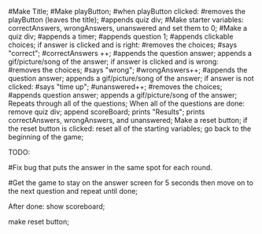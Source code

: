 #Make Title;
#Make playButton;
  #when playButton clicked:
    #removes the playButton (leaves the title);
    #appends quiz div;
#Make starter variables: correctAnswers, wrongAnswers, unanswered and set them to 0;
#Make a quiz div;
    #appends a timer;
    #appends question 1;
    #appends clickable choices;
      if answer is clicked and is right:
        #removes the choices;
        #says "correct";
        #correctAnswers ++;
        #appends the question answer;
        appends a gif/picture/song of the answer;
      if answer is clicked and is wrong:        
        #removes the choices;
        #says "wrong";
        #wrongAnswers++;
        #appends the question answer;
        appends a gif/picture/song of the answer;
      if answer is not clicked:
        #says "time up";
        #unanswered++;
        #removes the choices;
        #appends question answer;
        appends a gif/picture/song of the answer;
Repeats through all of the questions;
    When all of the questions are done:
      remove quiz div;
      append scoreBoard;
      prints "Results";
      prints correctAnswers, wrongAnswers, and unanswered;
Make a reset button;
    if the reset button is clicked:
      reset all of the starting variables;
      go back to the beginning of the game;

TODO:

#Fix bug that puts the answer in the same spot for each round.

#Get the game to stay on the answer screen for 5 seconds then move on to the next question and repeat until done;

After done: show scoreboard;

make reset button;
        

        
